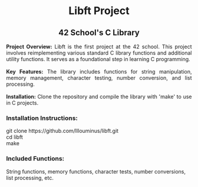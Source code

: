 <h1 align="center">Libft Project</h1>
<h2 align="center">42 School's C Library</h2>

<div align="center" width="80%">
  <p align="justify">
    <b>Project Overview:</b> Libft is the first project at the 42 school. This project involves reimplementing various standard C library functions and additional utility functions. It serves as a foundational step in learning C programming.<br><br>
    <b>Key Features:</b> The library includes functions for string manipulation, memory management, character testing, number conversion, and list processing.<br><br>
    <b>Installation:</b> Clone the repository and compile the library with 'make' to use in C projects.
  </p>
</div>

<h3 align="left">Installation Instructions:</h3>
<p align="left">
    git clone https://github.com/Illouminus/libft.git<br>
    cd libft<br>
    make<br>
</p>

<h3 align="left">Included Functions:</h3>
<p align="left">
  String functions, memory functions, character tests, number conversions, list processing, etc.
</p>
